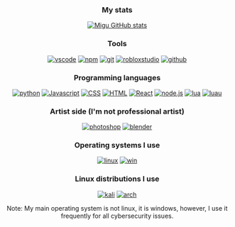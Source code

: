<div align="center">
  
  ### My stats
  [![Migu GitHub stats](https://github-readme-stats.vercel.app/api?username=migu-star&show_icons=true&theme=transparent)](https://github.com/migu-star)

  ### Tools
  [![vscode](https://img.shields.io/badge/vscode-030314?style=for-the-badge&logo=visual-studio-code&logoColor=D6E7FF)](https://code.visualstudio.com/)
  [![npm](https://img.shields.io/badge/npm-030314?style=for-the-badge&logo=npm&logoColor=D6E7FF)](https://www.npmjs.com/)
  [![git](https://img.shields.io/badge/git-030314?style=for-the-badge&logo=git&logoColor=D6E7FF)](https://git-scm.com/)
  [![robloxstudio](https://img.shields.io/badge/Roblox%20Studio-030314?style=for-the-badge&logo=roblox&logoColor=D6E7FF)](https://www.roblox.com/create)
  [![github](https://img.shields.io/badge/Github%20copilot-030314?style=for-the-badge&logo=github&logoColor=D6E7FF)](https://github.com/features/copilot)
  
  ### Programming languages
  [![python](https://img.shields.io/badge/python-030314?style=for-the-badge&logo=python&logoColor=D6E7FF)](https://www.python.org/)
  [![Javascript](https://img.shields.io/badge/Javascript-030314?style=for-the-badge&logo=javascript&logoColor=D6E7FF)](https://en.wikipedia.org/wiki/JavaScript)
  [![CSS](https://img.shields.io/badge/CSS-030314?style=for-the-badge&logo=css3&logoColor=D6E7FF)](https://en.wikipedia.org/wiki/CSS)
  [![HTML](https://img.shields.io/badge/HTML-030314?style=for-the-badge&logo=html5&logoColor=D6E7FF)](https://en.wikipedia.org/wiki/HTML)
  [![React](https://img.shields.io/badge/React-030314?style=for-the-badge&logo=react&logoColor=D6E7FF)](https://reactjs.org/)
  [![node.js](https://img.shields.io/badge/Node.js-030314?style=for-the-badge&logo=node.js&logoColor=D6E7FF)](https://nodejs.org/en/)
  [![lua](https://img.shields.io/badge/Lua-030314?style=for-the-badge&logo=lua&logoColor=D6E7FF)](https://www.lua.org/)
  [![luau](https://img.shields.io/badge/LuaU-030314?style=for-the-badge&logo=roblox&logoColor=D6E7FF)](https://luau-lang.org/)
  
  ### Artist side (I'm not professional artist)
  [![photoshop](https://img.shields.io/badge/photoshop-030314?style=for-the-badge&logo=adobe-photoshop&logoColor=D6E7FF)](https://www.adobe.com/products/photoshop.html)
  [![blender](https://img.shields.io/badge/blender-030314?style=for-the-badge&logo=blender&logoColor=D6E7FF)](https://www.blender.org/)
  
  ### Operating systems I use
  [![linux](https://img.shields.io/badge/linux-030314?style=for-the-badge&logo=linux&logoColor=D6E7FF)](https://www.linux.org/)
  [![win](https://img.shields.io/badge/win-030314?style=for-the-badge&logo=windows&logoColor=D6E7FF)](https://www.microsoft.com/en-us/windows)
  
  ### Linux distributions I use
  [![kali](https://img.shields.io/badge/Kali%20Linux-030314?style=for-the-badge&logo=kali%20linux&logoColor=D6E7FF)](https://www.kali.org/)
  [![arch](https://img.shields.io/badge/Arch%20Linux-030314?style=for-the-badge&logo=arch%20linux&logoColor=D6E7FF)](https://archlinux.org/)
  
  Note: My main operating system is not linux, it is windows, however, I use it frequently for all cybersecurity issues.
</div>
